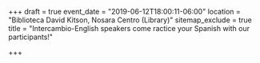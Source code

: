 +++
draft = true
event_date = "2019-06-12T18:00:11-06:00"
location = "Biblioteca David Kitson, Nosara Centro (Library)"
sitemap_exclude = true
title = "Intercambio-English speakers come ractice your Spanish with our participants!"

+++
